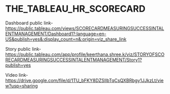 # THE_TABLEAU_HR_SCORECARD

Dashboard public link-https://public.tableau.com/views/SCORECARDMEASURINGSUCCESSINTALENTMANAGEMENT/Dashboard1?:language=en-US&publish=yes&:display_count=n&:origin=viz_share_link

Story public link- https://public.tableau.com/app/profile/keerthana.shree.k/viz/STORYOFSCORECARDMEASURINGSUCCESSINTALENTMANAGEMENT/Story1?publish=yes


Video link-https://drive.google.com/file/d/1TU_bFKY8DZSIlbTqCsQXBRbgy1JJkzLt/view?usp=sharing

